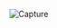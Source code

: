 ![Capture](https://user-images.githubusercontent.com/33928040/83334326-4baa5d00-a2c3-11ea-8408-7a455a234fdd.JPG)
